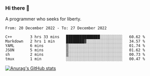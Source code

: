 ### Hi there 👋

<!--
**shejialuo/shejialuo** is a ✨ _special_ ✨ repository because its `README.md` (this file) appears on your GitHub profile.

Here are some ideas to get you started:

- 🔭 I’m currently working on ...
- 🌱 I’m currently learning ...
- 👯 I’m looking to collaborate on ...
- 🤔 I’m looking for help with ...
- 💬 Ask me about ...
- 📫 How to reach me: ...
- 😄 Pronouns: ...
- ⚡ Fun fact: ...
-->

A programmer who seeks for liberty.

<!--START_SECTION:waka-->

```text
From: 20 December 2022 - To: 27 December 2022

C++        3 hrs 33 mins   ███████████████░░░░░░░░░░   60.62 %
Markdown   2 hrs 1 min     ████████▓░░░░░░░░░░░░░░░░   34.57 %
YAML       6 mins          ▒░░░░░░░░░░░░░░░░░░░░░░░░   01.74 %
JSON       5 mins          ▒░░░░░░░░░░░░░░░░░░░░░░░░   01.62 %
sh         2 mins          ▒░░░░░░░░░░░░░░░░░░░░░░░░   00.73 %
tmux       1 min           ░░░░░░░░░░░░░░░░░░░░░░░░░   00.47 %
```

<!--END_SECTION:waka-->

[![Anurag's GitHub stats](https://github-readme-stats.vercel.app/api?username=shejialuo&show_icons=true&theme=dracula)](https://github.com/anuraghazra/github-readme-stats)
